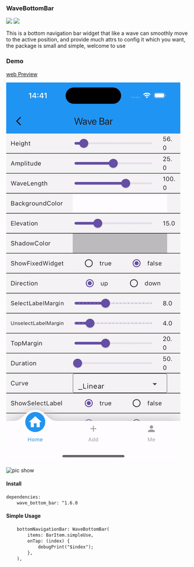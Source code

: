 ### WaveBottomBar

[![](https://img.shields.io/pub/v/wave_bottom_bar.svg?color=blue)](https://pub.dev/packages/wave_bottom_bar)
[![](https://img.shields.io/github/last-commit/wenchaosong/FlutterBottomBar?color=yellow)](https://github.com/wenchaosong/FlutterBottomBar)

This is a bottom navigation bar widget that like a wave can smoothly move to the active position,
and provide much attrs to config it which you want, the package is small and simple, welcome to use

### Demo

[web Preview](https://wenchaosong.github.io/FlutterBottomBar/)

![gif show](/pic/demo.gif)

![pic show](https://img.alicdn.com/imgextra/i2/2315514881/O1CN01FLTeuU1lvY9ZTBHXO_!!2315514881.png_760x760)

#### Install

```
dependencies:
    wave_bottom_bar: ^1.6.0
```

#### Simple Usage

```
    bottomNavigationBar: WaveBottomBar(
        items: BarItem.simpleUse,
        onTap: (index) {
            debugPrint("$index");
        },
    ),
```

